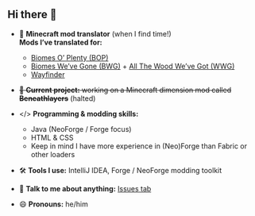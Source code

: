 ## Hi there 👋

- 📖 **Minecraft mod translator** (when I find time!)  
  **Mods I’ve translated for:**  
  - [Biomes O’ Plenty (BOP)](https://github.com/Glitchfiend/BiomesOPlenty)  
  - [Biomes We’ve Gone (BWG)](https://github.com/Potion-Studios/Oh-The-Biomes-Weve-Gone) + [All The Wood We’ve Got (WWG)](https://github.com/Potion-Studios/All-The-Wood-Weve-Got)  
  - [Wayfinder](https://github.com/Potion-Studios/Wayfinder)

- ~~🌌 **Current project:** working on a Minecraft dimension mod called **Beneathlayers**~~ (halted)  

- </> **Programming & modding skills:**  
  - Java (NeoForge / Forge focus)
  - HTML & CSS  
  - Keep in mind I have more experience in (Neo)Forge than Fabric or other loaders  

- 🛠 **Tools I use:** IntelliJ IDEA, Forge / NeoForge modding toolkit  

- 💬 **Talk to me about anything:** [Issues tab](https://github.com/ieguana/ieguana/issues)  

- 😄 **Pronouns:** he/him  
